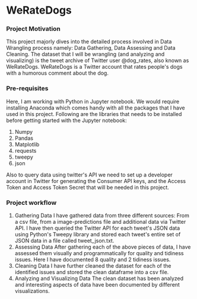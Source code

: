 # WeRateDogs

### Project Motivation

This project majorly dives into the detailed process involved in Data Wrangling process namely: Data Gathering, Data Assessing and Data Cleaning. The dataset that I will be wrangling (and analyzing and visualizing) is the tweet archive of Twitter user @dog_rates, also known as WeRateDogs. WeRateDogs is a Twitter account that rates people's dogs with a humorous comment about the dog.

### Pre-requisites

Here, I am working with Python in Jupyter notebook. We would require installing Anaconda which comes handy with all the packages that I have used in this project. Following are the libraries that needs to be installed before getting started with the Jupyter notebook:

1. Numpy
2. Pandas
3. Matplotlib
4. requests
5. tweepy
6. json

Also to query data using twitter's API we need to set up a developer account in Twitter for generating the Consumer API keys, and the Access Token and Access Token Secret that will be needed in this project.

### Project workflow

1. Gathering Data
I have gathered data from three different sources: From a csv file, from a image-predictions file and additional data via Twitter API. I have then queried the Twitter API for each tweet's JSON data using Python's Tweepy library and stored each tweet's entire set of JSON data in a file called tweet_json.txt.
2. Assessing Data
After gathering each of the above pieces of data, I have assessed them visually and programmatically for quality and tidiness issues. Here I have documented 8 quality and 2 tidiness issues.
3. Cleaning Data
I have further cleaned the dataset for each of the identified issues and stored the clean dataframe into a csv file.
4. Analyzing and Visualizing Data
The clean dataset has been analyzed and interesting aspects of data have been documented by different visualizations.
